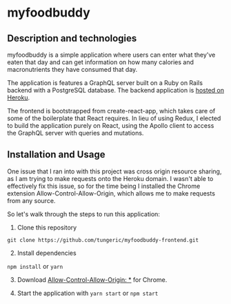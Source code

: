 # myfoodbuddy

## Description and technologies

myfoodbuddy is a simple application where users can enter what they've eaten that day and can get information on how many calories and macronutrients they have consumed that day.

The application is features a GraphQL server built on a Ruby on Rails backend with a PostgreSQL database. The backend application is [hosted on Heroku](https://myfoodbuddy-backend.herokuapp.com/).

The frontend is bootstrapped from create-react-app, which takes care of some of the boilerplate that React requires. In lieu of using Redux, I elected to build the application purely on React, using the Apollo client to access the GraphQL server with queries and mutations.

## Installation and Usage

One issue that I ran into with this project was cross origin resource sharing, as I am trying to make requests onto the Heroku domain. I wasn't able to effectively fix this issue, so for the time being I installed the Chrome extension Allow-Control-Allow-Origin, which allows me to make requests from any source.

So let's walk through the steps to run this application:

1. Clone this repository

`git clone https://github.com/tungeric/myfoodbuddy-frontend.git`

2. Install dependencies

`npm install` or `yarn`

3. Download [Allow-Control-Allow-Origin: *](https://chrome.google.com/webstore/detail/allow-control-allow-origi/nlfbmbojpeacfghkpbjhddihlkkiljbi?hl=en) for Chrome.

4. Start the application with `yarn start` or `npm start`